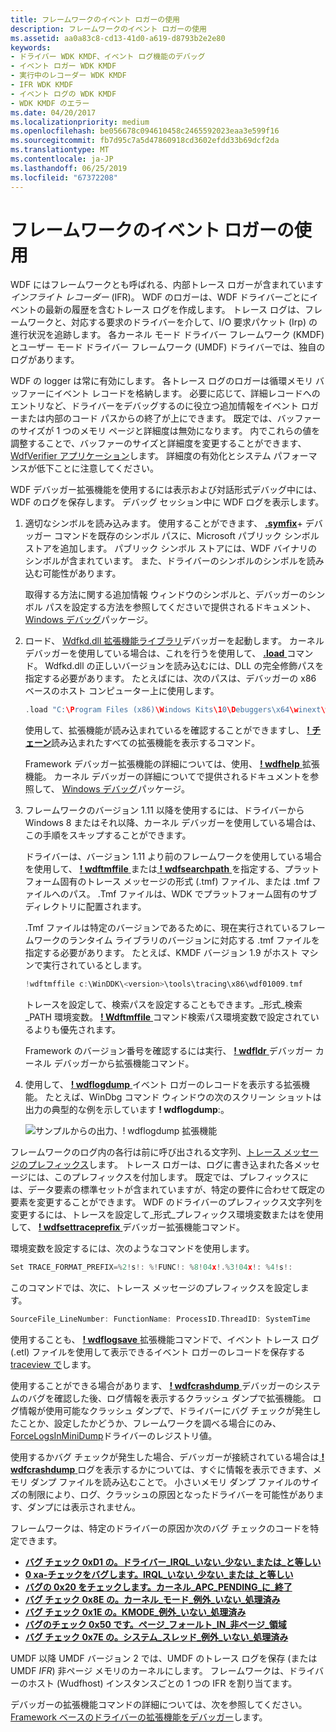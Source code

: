 ```yaml
---
title: フレームワークのイベント ロガーの使用
description: フレームワークのイベント ロガーの使用
ms.assetid: aa0a83c8-cd13-41d0-a619-d8793b2e2e80
keywords:
- ドライバー WDK KMDF、イベント ログ機能のデバッグ
- イベント ロガー WDK KMDF
- 実行中のレコーダー WDK KMDF
- IFR WDK KMDF
- イベント ログの WDK KMDF
- WDK KMDF のエラー
ms.date: 04/20/2017
ms.localizationpriority: medium
ms.openlocfilehash: be056678c094610458c2465592023eaa3e599f16
ms.sourcegitcommit: fb7d95c7a5d47860918cd3602efdd33b69dcf2da
ms.translationtype: MT
ms.contentlocale: ja-JP
ms.lasthandoff: 06/25/2019
ms.locfileid: "67372208"
---
```

# <a name="using-the-frameworks-event-logger"></a>フレームワークのイベント ロガーの使用


WDF にはフレームワークとも呼ばれる、内部トレース ロガーが含まれています*インフライト レコーダー* (IFR)。 WDF のロガーは、WDF ドライバーごとにイベントの最新の履歴を含むトレース ログを作成します。 トレース ログは、フレームワークと、対応する要求のドライバーを介して、I/O 要求パケット (Irp) の進行状況を追跡します。 各カーネル モード ドライバー フレームワーク (KMDF) とユーザー モード ドライバー フレームワーク (UMDF) ドライバーでは、独自のログがあります。

WDF の logger は常に有効にします。 各トレース ログのロガーは循環メモリ バッファーにイベント レコードを格納します。 必要に応じて、詳細レコードへのエントリなど、ドライバーをデバッグするのに役立つ追加情報をイベント ロガーまたは内部のコード パスからの終了が上にできます。 既定では、バッファーのサイズが 1 つのメモリ ページと詳細度は無効になります。 内でこれらの値を調整することで、バッファーのサイズと詳細度を変更することができます、 [WdfVerifier アプリケーション](https://docs.microsoft.com/windows-hardware/drivers/devtest/wdf-verifier-control-application)します。 詳細度の有効化とシステム パフォーマンスが低下ことに注意してください。

WDF デバッガー拡張機能を使用するには表示および対話形式デバッグ中には、WDF のログを保存します。 デバッグ セッション中に WDF ログを表示します。

1.  適切なシンボルを読み込みます。 使用することができます、 [ **.symfix**](https://docs.microsoft.com/windows-hardware/drivers/debugger/-symfix--set-symbol-store-path-)+ デバッガー コマンドを既存のシンボル パスに、Microsoft パブリック シンボル ストアを追加します。 パブリック シンボル ストアには、WDF バイナリのシンボルが含まれています。 また、ドライバーのシンボルのシンボルを読み込む可能性があります。

    取得する方法に関する追加情報 ウィンドウのシンボルと、デバッガーのシンボル パスを設定する方法を参照してくださいで提供されるドキュメント、 [Windows デバッグ](https://docs.microsoft.com/windows-hardware/drivers/debugger/index)パッケージ。

2.  ロード、 [Wdfkd.dll 拡張機能ライブラリ](debugger-extensions-for-kmdf-drivers.md)デバッガーを起動します。 カーネル デバッガーを使用している場合は、これを行うを使用して、 [ **.load** ](https://docs.microsoft.com/windows-hardware/drivers/debugger/-load---loadby--load-extension-dll-)コマンド。 Wdfkd.dll の正しいバージョンを読み込むには、DLL の完全修飾パスを指定する必要があります。 たとえばには、次のパスは、デバッガーの x86 ベースのホスト コンピューター上に使用します。

    ```cpp
    .load "C:\Program Files (x86)\Windows Kits\10\Debuggers\x64\winext\wdfkd.dll"
    ```

    使用して、拡張機能が読み込まれているを確認することができますし、 [ **! チェーン**](https://docs.microsoft.com/windows-hardware/drivers/debugger/-chain--list-debugger-extensions-)読み込まれたすべての拡張機能を表示するコマンド。

    Framework デバッガー拡張機能の詳細については、使用、 [ **! wdfhelp** ](https://docs.microsoft.com/windows-hardware/drivers/debugger/-wdfkd-wdfhelp)拡張機能。 カーネル デバッガーの詳細についてで提供されるドキュメントを参照して、 [Windows デバッグ](https://docs.microsoft.com/windows-hardware/drivers/debugger/index)パッケージ。

3.  フレームワークのバージョン 1.11 以降を使用するには、ドライバーから Windows 8 またはそれ以降、カーネル デバッガーを使用している場合は、この手順をスキップすることができます。

    ドライバーは、バージョン 1.11 より前のフレームワークを使用している場合を使用して、 [ **! wdftmffile** ](https://docs.microsoft.com/windows-hardware/drivers/debugger/-wdfkd-wdftmffile)または[ **! wdfsearchpath** ](https://docs.microsoft.com/windows-hardware/drivers/debugger/-wdfkd-wdfsearchpath)を指定する、プラットフォーム固有のトレース メッセージの形式 (.tmf) ファイル、または .tmf ファイルへのパス。 .Tmf ファイルは、WDK でプラットフォーム固有のサブディレクトリに配置されます。

    .Tmf ファイルは特定のバージョンであるために、現在実行されているフレームワークのランタイム ライブラリのバージョンに対応する .tmf ファイルを指定する必要があります。 たとえば、KMDF バージョン 1.9 がホスト マシンで実行されているとします。

    ```cpp
    !wdftmffile c:\WinDDK\<version>\tools\tracing\x86\wdf01009.tmf
    ```

    トレースを設定して、検索パスを設定することもできます。\_形式\_検索\_PATH 環境変数。 [ **! Wdftmffile** ](https://docs.microsoft.com/windows-hardware/drivers/debugger/-wdfkd-wdftmffile)コマンド検索パス環境変数で設定されているよりも優先されます。

    Framework のバージョン番号を確認するには実行、 [ **! wdfldr** ](https://docs.microsoft.com/windows-hardware/drivers/debugger/-wdfkd-wdfldr)デバッガー カーネル デバッガーから拡張機能コマンド。

4.  使用して、 [ **! wdflogdump** ](https://docs.microsoft.com/windows-hardware/drivers/debugger/-wdfkd-wdflogdump)イベント ロガーのレコードを表示する拡張機能。 たとえば、WinDbg コマンド ウィンドウの次のスクリーン ショットは出力の典型的な例を示しています **! wdflogdump**:。

    ![サンプルからの出力、! wdflogdump 拡張機能](images/kmdf-using-wdflogdump.png)

フレームワークのログ内の各行は前に呼び出される文字列、[トレース メッセージのプレフィックス](https://docs.microsoft.com/windows-hardware/drivers/devtest/trace-message-prefix)します。 トレース ロガーは、ログに書き込まれた各メッセージには、このプレフィックスを付加します。 既定では、プレフィックスには、データ要素の標準セットが含まれていますが、特定の要件に合わせて既定の要素を変更することができます。 WDF のドライバーのプレフィックス文字列を変更するには、トレースを設定して\_形式\_プレフィックス環境変数またはを使用して、 [ **! wdfsettraceprefix** ](https://docs.microsoft.com/windows-hardware/drivers/debugger/-wdfkd-wdfsettraceprefix)デバッガー拡張機能コマンド。

環境変数を設定するには、次のようなコマンドを使用します。

```cpp
Set TRACE_FORMAT_PREFIX=%2!s!: %!FUNC!: %8!04x!.%3!04x!: %4!s!:
```

このコマンドでは、次に、トレース メッセージのプレフィックスを設定します。

```cpp
SourceFile_LineNumber: FunctionName: ProcessID.ThreadID: SystemTime
```

使用することも、 [ **! wdflogsave** ](https://docs.microsoft.com/windows-hardware/drivers/debugger/-wdfkd-wdflogsave)拡張機能コマンドで、イベント トレース ログ (.etl) ファイルを使用して表示できるイベント ロガーのレコードを保存する[traceview で](https://docs.microsoft.com/windows-hardware/drivers/devtest/traceview)します。

使用することができる場合があります、 [ **! wdfcrashdump** ](https://docs.microsoft.com/windows-hardware/drivers/debugger/-wdfkd-wdfcrashdump)デバッガーのシステムのバグを確認した後、ログ情報を表示するクラッシュ ダンプで拡張機能。 ログ情報が使用可能なクラッシュ ダンプで、ドライバーにバグ チェックが発生したことか、設定したかどうか、フレームワークを調べる場合にのみ、 [ForceLogsInMiniDump](registry-values-for-debugging-kmdf-drivers.md)ドライバーのレジストリ値。

使用するかバグ チェックが発生した場合、デバッガーが接続されている場合は[ **! wdfcrashdump** ](https://docs.microsoft.com/windows-hardware/drivers/debugger/-wdfkd-wdfcrashdump)ログを表示するかについては、すぐに情報を表示できます、メモリ ダンプ ファイルを読み込むことで。 小さいメモリ ダンプ ファイルのサイズの制限により、ログ、クラッシュの原因となったドライバーを可能性があります、ダンプには表示されません。

フレームワークは、特定のドライバーの原因か次のバグ チェックのコードを特定できます。

-   [**バグ チェック 0xD1 の。ドライバー\_IRQL\_いない\_少ない\_または\_と等しい**](https://docs.microsoft.com/windows-hardware/drivers/debugger/bug-check-0xd1--driver-irql-not-less-or-equal)
-   [**0 xa-チェックをバグします。IRQL\_いない\_少ない\_または\_と等しい**](https://docs.microsoft.com/windows-hardware/drivers/debugger/bug-check-0xa--irql-not-less-or-equal)
-   [**バグの 0x20 をチェックします。カーネル\_APC\_PENDING\_に\_終了**](https://docs.microsoft.com/windows-hardware/drivers/debugger/bug-check-0x20--kernel-apc-pending-during-exit)
-   [**バグ チェック 0x8E の。カーネル\_モード\_例外\_いない\_処理済み**](https://docs.microsoft.com/windows-hardware/drivers/debugger/bug-check-0x8e--kernel-mode-exception-not-handled)
-   [**バグ チェック 0x1E の。KMODE\_例外\_いない\_処理済み**](https://docs.microsoft.com/windows-hardware/drivers/debugger/bug-check-0x1e--kmode-exception-not-handled)
-   [**バグのチェック 0x50 です。ページ\_フォールト\_IN\_非ページ\_領域**](https://docs.microsoft.com/windows-hardware/drivers/debugger/bug-check-0x50--page-fault-in-nonpaged-area)
-   [**バグ チェック 0x7E の。システム\_スレッド\_例外\_いない\_処理済み**](https://docs.microsoft.com/windows-hardware/drivers/debugger/bug-check-0x7e--system-thread-exception-not-handled)

UMDF 以降 UMDF バージョン 2 では、UMDF のトレース ログを保存 (または UMDF *IFR*) 非ページ メモリのカーネルにします。 フレームワークは、ドライバーのホスト (Wudfhost) インスタンスごとの 1 つの IFR を割り当てます。

デバッガーの拡張機能コマンドの詳細については、次を参照してください。 [Framework ベースのドライバーの拡張機能をデバッガー](debugger-extensions-for-kmdf-drivers.md)します。

 

 





